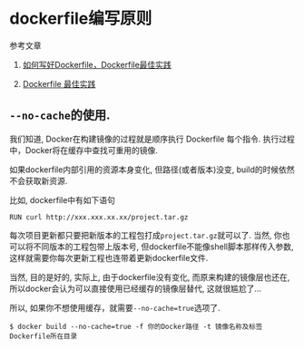 # dockerfile编写原则

参考文章

1. [如何写好Dockerfile，Dockerfile最佳实践]()

2. [Dockerfile 最佳实践](https://my.oschina.net/u/2612999/blog/1036388)

## `--no-cache`的使用.

我们知道, Docker在构建镜像的过程就是顺序执行 Dockerfile 每个指令. 执行过程中，Docker将在缓存中查找可重用的镜像.

如果dockerfile内部引用的资源本身变化, 但路径(或者版本)没变, build的时候依然不会获取新资源.

比如, dockerfile中有如下语句

```
RUN curl http://xxx.xxx.xx.xx/project.tar.gz
```

每次项目更新都只要把新版本的工程包打成`project.tar.gz`就可以了. 当然, 你也可以将不同版本的工程包带上版本号, 但dockerfile不能像shell脚本那样传入参数, 这样就需要你每次更新工程也连带着更新dockerfile文件.

当然, 目的是好的, 实际上, 由于dockerfile没有变化, 而原来构建的镜像层也还在, 所以docker会认为可以直接使用已经缓存的镜像层替代, 这就很尴尬了...

所以, 如果你不想使用缓存，就需要`--no-cache=true`选项了.

```
$ docker build --no-cache=true -f 你的Docker路径 -t 镜像名称及标签 Dockerfile所在目录
```